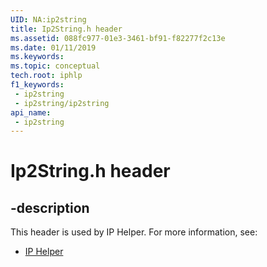 ```yaml
---
UID: NA:ip2string
title: Ip2String.h header
ms.assetid: 088fc977-01e3-3461-bf91-f82277f2c13e
ms.date: 01/11/2019
ms.keywords: 
ms.topic: conceptual
tech.root: iphlp
f1_keywords:
 - ip2string
 - ip2string/ip2string
api_name:
 - ip2string
---
```


# Ip2String.h header


## -description

This header is used by IP Helper. For more information, see:

- [IP Helper](../_iphlp/index.md)

